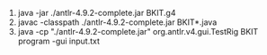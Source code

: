 1. java -jar ./antlr-4.9.2-complete.jar BKIT.g4
2. javac -classpath ./antlr-4.9.2-complete.jar BKIT\*.java
3. java -cp "./antlr-4.9.2-complete.jar" org.antlr.v4.gui.TestRig BKIT program -gui input.txt
